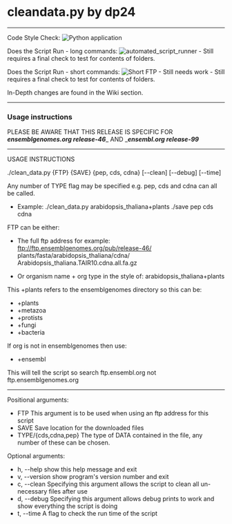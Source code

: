 # cleandata.py by dp24
---
Code Style Check:                     ![Python application](https://github.com/DLBPointon/gEVAL_cleaner/workflows/Python%20application/badge.svg?branch=master)

Does the Script Run - long commands: ![automated_script_runner](https://github.com/DLBPointon/gEVAL_cleaner/workflows/automated_script_runner/badge.svg?branch=master) - Still requires a final check to test for contents of folders.

Does the Script Run - short commands: ![Short FTP - Still needs work](https://github.com/DLBPointon/gEVAL_cleaner/workflows/Short%20FTP%20-%20Still%20needs%20work/badge.svg?branch=master) - Still requires a final check to test for contents of folders.

In-Depth changes are found in the Wiki section.

---
### Usage instructions

PLEASE BE AWARE THAT THIS RELEASE IS SPECIFIC FOR __***ensemblgenomes.org release-46***___ AND ___***ensembl.org release-99***__

-------------------------------------------------------------
USAGE INSTRUCTIONS

./clean_data.py {FTP} {SAVE} {pep, cds, cdna}
                 [--clean] [--debug] [--time]

Any number of TYPE flag may be specified e.g.
pep, cds and cdna can all be called.
- Example:
./clean_data.py arabidopsis_thaliana+plants ./save pep cds cdna

FTP can be either:
- The full ftp address for example:
        ftp://ftp.ensemblgenomes.org/pub/release-46/
        plants/fasta/arabidopsis_thaliana/cdna/
        Arabidopsis_thaliana.TAIR10.cdna.all.fa.gz

- Or organism name + org type in the style of:
        arabidopsis_thaliana+plants

This +plants refers to the ensemblgenomes directory so this can be:
- +plants
- +metazoa
- +protists
- +fungi
- +bacteria

If org is not in ensemblgenomes then use:
- +ensembl

This will tell the script so search ftp.ensembl.org not ftp.ensemblgenomes.org

-------------------------------------------------------------

Positional arguments:
- FTP                      This argument is to be used when using an ftp address
                           for this script
- SAVE                     Save location for the downloaded files
- TYPE/{cds,cdna,pep}      The type of DATA contained in the file, any number of these can be chosen.

Optional arguments:
- h, --help          show this help message and exit
- v, --version       show program's version number and exit
- c, --clean         Specifying this argument allows the script to clean all
                     un-necessary files after use
- d, --debug         Specifying this argument allows debug prints to work and
                     show everything the script is doing
- t, --time          A flag to check the run time of the script



